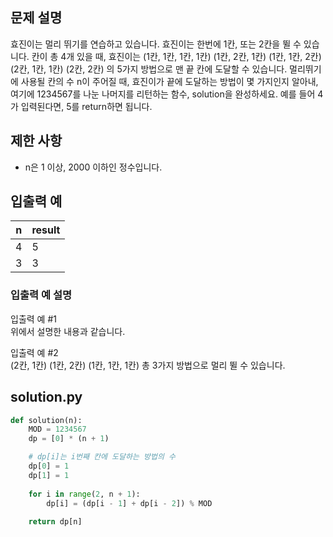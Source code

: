 ## 문제 설명
효진이는 멀리 뛰기를 연습하고 있습니다. 효진이는 한번에 1칸, 또는 2칸을 뛸 수 있습니다. 칸이 총 4개 있을 때, 효진이는
(1칸, 1칸, 1칸, 1칸)
(1칸, 2칸, 1칸)
(1칸, 1칸, 2칸)
(2칸, 1칸, 1칸)
(2칸, 2칸)
의 5가지 방법으로 맨 끝 칸에 도달할 수 있습니다. 멀리뛰기에 사용될 칸의 수 n이 주어질 때, 효진이가 끝에 도달하는 방법이 몇 가지인지 알아내, 여기에 1234567를 나눈 나머지를 리턴하는 함수, solution을 완성하세요. 예를 들어 4가 입력된다면, 5를 return하면 됩니다.

## 제한 사항
- n은 1 이상, 2000 이하인 정수입니다.

## 입출력 예
|n|result|
|---|---|
|4|5|
|3|3|

### 입출력 예 설명
입출력 예 #1 <br>
위에서 설명한 내용과 같습니다.

입출력 예 #2 <br>
(2칸, 1칸)
(1칸, 2칸)
(1칸, 1칸, 1칸)
총 3가지 방법으로 멀리 뛸 수 있습니다.

## solution.py
``` python
def solution(n):
    MOD = 1234567
    dp = [0] * (n + 1)

    # dp[i]는 i번째 칸에 도달하는 방법의 수
    dp[0] = 1
    dp[1] = 1
    
    for i in range(2, n + 1):
        dp[i] = (dp[i - 1] + dp[i - 2]) % MOD
    
    return dp[n]
```
